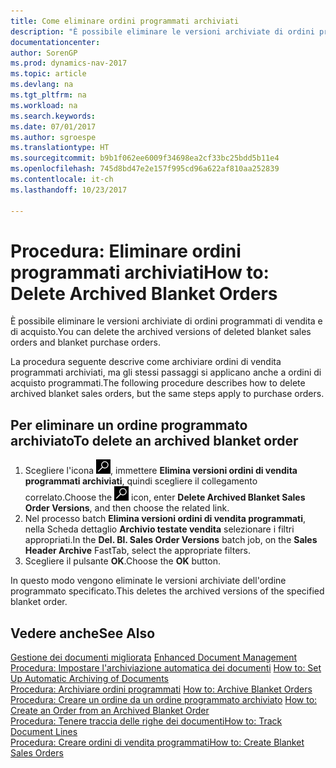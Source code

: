 ```yaml
---
title: Come eliminare ordini programmati archiviati
description: "È possibile eliminare le versioni archiviate di ordini programmati di vendita e di acquisto."
documentationcenter: 
author: SorenGP
ms.prod: dynamics-nav-2017
ms.topic: article
ms.devlang: na
ms.tgt_pltfrm: na
ms.workload: na
ms.search.keywords: 
ms.date: 07/01/2017
ms.author: sgroespe
ms.translationtype: HT
ms.sourcegitcommit: b9b1f062ee6009f34698ea2cf33bc25bdd5b11e4
ms.openlocfilehash: 745d8bd47e2e157f995cd96a622af810aa252839
ms.contentlocale: it-ch
ms.lasthandoff: 10/23/2017

---
```

# <a name="how-to-delete-archived-blanket-orders"></a><span data-ttu-id="bdaeb-103">Procedura: Eliminare ordini programmati archiviati</span><span class="sxs-lookup"><span data-stu-id="bdaeb-103">How to: Delete Archived Blanket Orders</span></span>
<span data-ttu-id="bdaeb-104">È possibile eliminare le versioni archiviate di ordini programmati di vendita e di acquisto.</span><span class="sxs-lookup"><span data-stu-id="bdaeb-104">You can delete the archived versions of deleted blanket sales orders and blanket purchase orders.</span></span>  

<span data-ttu-id="bdaeb-105">La procedura seguente descrive come archiviare ordini di vendita programmati archiviati, ma gli stessi passaggi si applicano anche a ordini di acquisto programmati.</span><span class="sxs-lookup"><span data-stu-id="bdaeb-105">The following procedure describes how to delete archived blanket sales orders, but the same steps apply to purchase orders.</span></span>  

## <a name="to-delete-an-archived-blanket-order"></a><span data-ttu-id="bdaeb-106">Per eliminare un ordine programmato archiviato</span><span class="sxs-lookup"><span data-stu-id="bdaeb-106">To delete an archived blanket order</span></span>  

1.  <span data-ttu-id="bdaeb-107">Scegliere l'icona ![Cerca pagina o report](../../media/ui-search/search_small.png "icona Cerca pagina o report"), immettere **Elimina versioni ordini di vendita programmati archiviati**, quindi scegliere il collegamento correlato.</span><span class="sxs-lookup"><span data-stu-id="bdaeb-107">Choose the ![Search for Page or Report](../../media/ui-search/search_small.png "Search for Page or Report icon") icon, enter **Delete Archived Blanket Sales Order Versions**, and then choose the related link.</span></span>  
2.  <span data-ttu-id="bdaeb-108">Nel processo batch **Elimina versioni ordini di vendita programmati**, nella Scheda dettaglio **Archivio testate vendita** selezionare i filtri appropriati.</span><span class="sxs-lookup"><span data-stu-id="bdaeb-108">In the **Del. Bl. Sales Order Versions** batch job, on the **Sales Header Archive** FastTab, select the appropriate filters.</span></span>  
3.  <span data-ttu-id="bdaeb-109">Scegliere il pulsante **OK**.</span><span class="sxs-lookup"><span data-stu-id="bdaeb-109">Choose the **OK** button.</span></span>  

<span data-ttu-id="bdaeb-110">In questo modo vengono eliminate le versioni archiviate dell'ordine programmato specificato.</span><span class="sxs-lookup"><span data-stu-id="bdaeb-110">This deletes the archived versions of the specified blanket order.</span></span>  

## <a name="see-also"></a><span data-ttu-id="bdaeb-111">Vedere anche</span><span class="sxs-lookup"><span data-stu-id="bdaeb-111">See Also</span></span>  
 <span data-ttu-id="bdaeb-112">[Gestione dei documenti migliorata](enhanced-document-management.md) </span><span class="sxs-lookup"><span data-stu-id="bdaeb-112">[Enhanced Document Management](enhanced-document-management.md) </span></span>  
 <span data-ttu-id="bdaeb-113">[Procedura: Impostare l'archiviazione automatica dei documenti](how-to-set-up-automatic-archiving-of-documents.md) </span><span class="sxs-lookup"><span data-stu-id="bdaeb-113">[How to: Set Up Automatic Archiving of Documents](how-to-set-up-automatic-archiving-of-documents.md) </span></span>  
 <span data-ttu-id="bdaeb-114">[Procedura: Archiviare ordini programmati](how-to-archive-blanket-orders.md) </span><span class="sxs-lookup"><span data-stu-id="bdaeb-114">[How to: Archive Blanket Orders](how-to-archive-blanket-orders.md) </span></span>  
 <span data-ttu-id="bdaeb-115">[Procedura: Creare un ordine da un ordine programmato archiviato](how-to-create-an-order-from-an-archived-blanket-order.md) </span><span class="sxs-lookup"><span data-stu-id="bdaeb-115">[How to: Create an Order from an Archived Blanket Order](how-to-create-an-order-from-an-archived-blanket-order.md) </span></span>  
 [<span data-ttu-id="bdaeb-116">Procedura: Tenere traccia delle righe dei documenti</span><span class="sxs-lookup"><span data-stu-id="bdaeb-116">How to: Track Document Lines</span></span>](how-to-track-document-lines.md)  
 [<span data-ttu-id="bdaeb-117">Procedura: Creare ordini di vendita programmati</span><span class="sxs-lookup"><span data-stu-id="bdaeb-117">How to: Create Blanket Sales Orders</span></span>](../../sales-how-to-create-blanket-sales-orders.md) 

